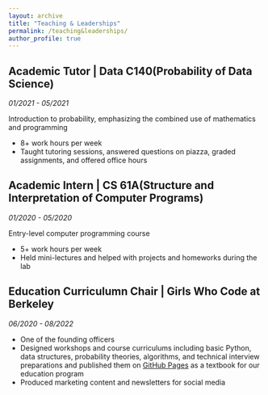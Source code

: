 ```yaml
---
layout: archive
title: "Teaching & Leaderships"
permalink: /teaching&leaderships/
author_profile: true
---
```

<meta name="format-detection" content="telephone=no">

## Academic Tutor | Data C140(Probability of Data Science)
_01/2021 - 05/2021_

Introduction to probability, emphasizing the combined use of mathematics and programming

- 8+ work hours per week
- Taught tutoring sessions, answered questions on piazza, graded assignments, and offered office hours


## Academic Intern | CS 61A(Structure and Interpretation of Computer Programs) 
_01/2020 - 05/2020_

Entry-level computer programming course

- 5+ work hours per week
- Held mini-lectures and helped with projects and homeworks during the lab


## Education Curriculumn Chair | Girls Who Code at Berkeley
_06/2020 - 08/2022_

- One of the founding officers
- Designed workshops and course curriculums including basic Python, data structures, probability theories, algorithms, and technical interview preparations and published them on [GitHub Pages](gwcberkeley.github.io) as a textbook for our education program
- Produced marketing content and newsletters for social media